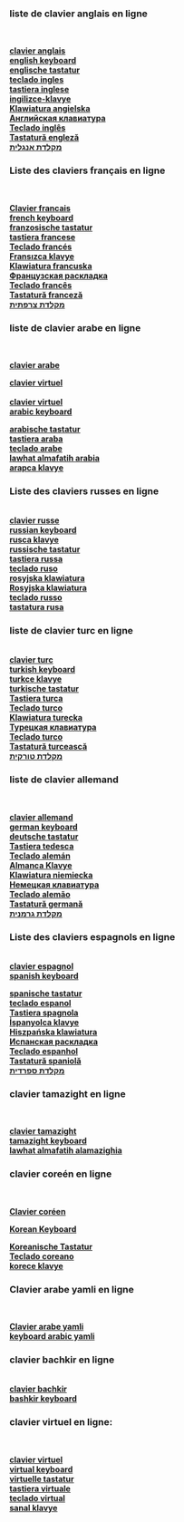 

<h3> liste de clavier anglais en ligne </h3><br/>

<b><a href="https://clavier-arab3.blogspot.com.co/p/clavier-anglais.html">clavier anglais</a></b><br/>
<b><a href="https://clavier-arab3.blogspot.com.co/p/english-keyboard.html">english keyboard</a></b><br/>
<b><a href="https://clavier-arab3.blogspot.com.co/p/englische-tastatur.html">englische tastatur</a></b><br/>
<b><a href="https://clavier-arab3.blogspot.com.co/p/teclado-ingles.html">teclado ingles</a></b><br/>
<b><a href="https://clavier-arab3.blogspot.com.co/p/tastiera-inglese.html">tastiera inglese</a></b><br/>
<b><a href="https://clavier-arab3.blogspot.com.co/p/ingilizce-klavye.html">ingilizce-klavye</a></b><br/>
<b><a href="https://clavier-arab3.blogspot.com.co/p/klawiatura-angielska.html">Klawiatura angielska</a></b><br/>
<b><a href="https://clavier-arab3.blogspot.com.co/p/angliyskaya-klaviatura.html">Английская клавиатура</a></b><br/>
<b><a href="https://clavier-arab3.blogspot.com.co/p/teclado-ingles-online.html">Teclado inglês</a></b><br/>
<b><a href="https://clavier-arab3.blogspot.com.co/p/tastatura-engleza.html">Tastatură engleză</a></b><br/>
<b><a href="https://clavier-arab3.blogspot.com.co/p/hebrew-english-keyboard.html">מקלדת אנגלית</a></b><br/>

<h3> Liste des claviers français en ligne </h3><br/>


<b><a href="https://clavier-arab3.blogspot.com.co/p/clavier-francais.html">Clavier francais</a></b><br/>
<b><a href="https://clavier-arab3.blogspot.com.co/p/french-keyboard.html">french keyboard</a></b><br/>
<b><a href="https://clavier-arab3.blogspot.com.co/p/franzosische-tastatur.html">franzosische tastatur</a></b><br/>
<b><a href="https://clavier-arab3.blogspot.com.co/p/tastiera-francese.html">tastiera francese</a></b><br/>
<b><a href="https://clavier-arab3.blogspot.com.co/p/teclado-frances.html">Teclado francés</a></b><br/>
<b><a href="https://clavier-arab3.blogspot.com.co/p/franszca-klavye.html">Fransızca klavye</a></b><br/>
<b><a href="https://clavier-arab3.blogspot.com.co/p/klawiatura-francuska.html">Klawiatura francuska</a></b><br/>
<b><a href="https://clavier-arab3.blogspot.com.co/p/frantsuzskaya-raskladka.html">Французская раскладка</a></b><br/>
<b><a href="https://clavier-arab3.blogspot.com.co/p/teclado-frances-online.html">Teclado francês</a></b><br/>
<b><a href="https://clavier-arab3.blogspot.com.co/p/tastatura-franceza.html">Tastatură franceză</a></b><br/>
<b><a href="https://clavier-arab3.blogspot.com.co/p/hebrew-french-keyboard.html">מקלדת צרפתית</a></b><br/>




<h3> liste de clavier arabe en ligne </h3><br/>

<b><a href="https://clavier-arab3.blogspot.com.co">clavier arabe</a></b><br/>
 
<b><a href="https://clavier-arab3.blogspot.com.co/p/clavier-arabe-virtuel.html">clavier virtuel</a></b><br/>
</b><br/><b><a href="https://clavier-arab3.blogspot.com.co/p/a-propos-de.html">clavier virtuel</a></b><br/>
<b><a href="https://clavier-arab3.blogspot.com.co/p/arabic-keyboard.html">arabic keyboard</a></b><br/>


<b><a href="https://clavier-arab3.blogspot.com.co/p/arabische-tastatur.html">arabische tastatur</a></b><br/>
<b><a href="https://clavier-arab3.blogspot.com.co/p/tastiera-araba.html">tastiera araba</a></b><br/>
<b><a href="https://clavier-arab3.blogspot.com.co/p/teclado-arabe.html">teclado arabe</a></b><br/>
<b><a href="https://clavier-arab3.blogspot.com.co/p/lawhat-almafatih-arabia.html">lawhat almafatih arabia</a></b><br/>
<b><a href="https://clavier-arab3.blogspot.com.co/p/arapca-klavye.html">arapca klavye</a></b><br/>



<h3> Liste des claviers russes en ligne </h3><br/>
<b><a href="https://clavier-arab3.blogspot.com.co/p/clavier-russe.html">clavier russe</a></b><br/>
<b><a href="https://clavier-arab3.blogspot.com.co/p/russian-keyboard.html">russian keyboard</a></b><br/>
<b><a href="https://clavier-arab3.blogspot.com.co/p/rusca-klavye.html">rusca klavye</a></b><br/>
<b><a href="https://clavier-arab3.blogspot.com.co/p/russische-tastatur.html">russische tastatur</a></b><br/>
<b><a href="https://clavier-arab3.blogspot.com.co/p/tastiera-russa.html">tastiera russa</a></b><br/>
<b><a href="https://clavier-arab3.blogspot.com.co/p/teclado-ruso.html">teclado ruso</a></b><br/>
<b><a href="https://clavier-arab3.blogspot.com.co/p/rosyjska-klawiatura.html">rosyjska klawiatura</a></b><br/>
<b><a href="https://clavier-arab3.blogspot.com.co/p/russian-virtual-keyboard.html">Rosyjska klawiatura</a></b><br/>
<b><a href="https://clavier-arab3.blogspot.com.co/p/teclado-russo.html">teclado russo</a></b><br/>
<b><a href="https://clavier-arab3.blogspot.com.co/p/tastatura-rusa.html">tastatura rusa</a></b><br/>


<h3> liste de clavier turc en ligne </h3><br/>
<b><a href="https://clavier-arab3.blogspot.com.co/p/clavier-turc.html">clavier turc</a></b><br/>
<b><a href="https://clavier-arab3.blogspot.com.co/p/turkish-keyboard.html">turkish keyboard</a></b><br/>
<b><a href="https://clavier-arab3.blogspot.com.co/p/turkce-klavye.html">turkce klavye</a></b><br/>
<b><a href="https://clavier-arab3.blogspot.com.co/p/turkische-tastatur.html">turkische tastatur</a></b><br/>
<b><a href="https://clavier-arab3.blogspot.com.co/p/tastiera-turca.html">Tastiera turca</a></b><br/>
<b><a href="https://clavier-arab3.blogspot.com.co/p/teclado-turco.html">Teclado turco</a></b><br/>
<b><a href="https://clavier-arab3.blogspot.com.co/p/klawiatura-turecka.html">Klawiatura turecka</a></b><br/>
<b><a href="https://clavier-arab3.blogspot.com.co/p/turetskaya-klaviatura.html">Турецкая клавиатура</a></b><br/>
<b><a href="https://clavier-arab3.blogspot.com.co/p/teclado-turco-online.html">Teclado turco</a></b><br/>
<b><a href="https://clavier-arab3.blogspot.com.co/p/tastatura-turceasca.html">Tastatură turcească</a></b><br/>
<b><a href="https://clavier-arab3.blogspot.com.co/p/hebrew-turkish-keyboard.html">מקלדת טורקית</a></b><br/>

<h3> liste de clavier allemand </h3><br/>

<b><a href="https://clavier-arab3.blogspot.com.co/p/clavier-allemand.html">clavier allemand</a></b><br/>
<b><a href="https://clavier-arab3.blogspot.com.co/p/german-keyboard.html">german keyboard</a></b><br/>
<b><a href="https://clavier-arab3.blogspot.com.co/p/deutsche-tastatur.html">deutsche tastatur</a></b><br/>
<b><a href="https://clavier-arab3.blogspot.com.co/p/tastiera-tedesca.html">Tastiera tedesca</a></b><br/>
<b><a href="https://clavier-arab3.blogspot.com.co/p/teclado-aleman.html">Teclado alemán</a></b><br/>
<b><a href="https://clavier-arab3.blogspot.com.co/p/almanca-klavye.html">Almanca Klavye</a></b><br/>
<b><a href="https://clavier-arab3.blogspot.com.co/p/klawiatura-niemiecka.html">Klawiatura niemiecka</a></b><br/>
<b><a href="https://clavier-arab3.blogspot.com.co/p/nemetskaya-klaviatura.html">Немецкая клавиатура</a></b><br/>
<b><a href="https://clavier-arab3.blogspot.com.co/p/teclado-alemao.html">Teclado alemão</a></b><br/>
<b><a href="https://clavier-arab3.blogspot.com.co/p/tastatura-germana.html">Tastatură germană</a></b><br/>
<b><a href="https://clavier-arab3.blogspot.com.co/p/hebrew-german-keyboard.html">מקלדת גרמנית</a></b><br/>



<h3> Liste des claviers espagnols en ligne </h3><br/>
<b><a href="https://clavier-arab3.blogspot.com.co/p/clavier-espagnol.html">clavier espagnol</a></b><br/>
<b><a href="https://clavier-arab3.blogspot.com.co/p/spanish-keyboard.html">spanish keyboard</a></b><br/>

<b><a href="https://clavier-arab3.blogspot.com.co/p/spanische-tastatur.html">spanische tastatur</a></b><br/>
<b><a href="https://clavier-arab3.blogspot.com.co/p/teclado-espanol.html">teclado espanol</a></b><br/>
<b><a href="https://clavier-arab3.blogspot.com.co/p/tastiera-spagnola.html">Tastiera spagnola</a></b><br/>
<b><a href="https://clavier-arab3.blogspot.com.co/p/ispanyolca-klavye.html">İspanyolca klavye</a></b><br/>
<b><a href="https://clavier-arab3.blogspot.com.co/p/hiszpanska-klawiatura.html">Hiszpańska klawiatura</a></b><br/>
<b><a href="https://clavier-arab3.blogspot.com.co/p/ispanskaya-raskladka.html">Испанская раскладка</a></b><br/>
<b><a href="https://clavier-arab3.blogspot.com.co/p/teclado-espanhol.html">Teclado espanhol</a></b><br/>
<b><a href="https://clavier-arab3.blogspot.com.co/p/tastatura-spaniola.html">Tastatură spaniolă</a></b><br/>
<b><a href="https://clavier-arab3.blogspot.com.co/p/hebrew-spanish-keyboard.html">מקלדת ספרדית</a></b><br/>


<h3> clavier tamazight en ligne</h3><br/>

<b><a href="https://clavier-arab3.blogspot.com.co/p/clavier-tamazight.html">clavier tamazight</a></b><br/>
<b><a href="https://clavier-arab3.blogspot.com.co/p/tamazight-keyboard.html">tamazight keyboard</a></b><br/>
<b><a href="https://clavier-arab3.blogspot.com.co/p/lawhat-almafatih-alamazighia.html">lawhat almafatih alamazighia</a></b><br/>

<h3> clavier coreén en ligne </h3><br/>

<b><a href="https://clavier-arab3.blogspot.com.co/p/clavier-coreen.html">Clavier coréen</a></b><br/>

<b><a href="https://clavier-arab3.blogspot.com.co/p/korean-keyboard.html">Korean Keyboard</a></b><br/>

<b><a href="https://clavier-arab3.blogspot.com.co/p/koreanische-tastatur.html">Koreanische Tastatur</a></b><br/>
<b><a href="https://clavier-arab3.blogspot.com.co/p/teclado-coreano.html">Teclado coreano</a></b><br/>
<b><a href="https://clavier-arab3.blogspot.com.co/p/korece-klavye.html">korece klavye</a></b><br/>


<h3>Clavier arabe yamli en ligne</h3><br/>

<b><a href="https://clavier-arab3.blogspot.com.co/p/yamli.html">Clavier arabe yamli</a></b><br/>
<b><a href="https://clavier-arab3.blogspot.com.co/p/arabic-keyboard-yamli.html">keyboard arabic yamli</a></b><br/>

<h3>clavier bachkir en ligne</h3><br/>
<b><a href="https://clavier-arab3.blogspot.com.co/p/clavier-bachkir.html">clavier bachkir</a></b><br/>
<b><a href="https://clavier-arab3.blogspot.com.co/p/bashkir-keyboard.html">bashkir keyboard</a></b><br/>

<h3>clavier virtuel en ligne:</h3><br/>

<b><a href="https://clavier-arab3.blogspot.com.co/p/clavier-virtuel.html">clavier virtuel</a></b><br/>
<b><a href="https://clavier-arab3.blogspot.com.co/p/virtual-keyboard.html">virtual keyboard</a></b><br/>
<b><a href="https://clavier-arab3.blogspot.com.co/p/virtuelle-tastatur.html">virtuelle tastatur</a></b><br/>
<b><a href="https://clavier-arab3.blogspot.com.co/p/tastiera-virtuale.html">tastiera virtuale</a></b><br/>
<b><a href="https://clavier-arab3.blogspot.com.co/p/teclado-virtual.html">teclado virtual</a></b><br/>
<b><a href="https://clavier-arab3.blogspot.com.co/p/sanal-klavye.html">sanal klavye</a></b><br/>


